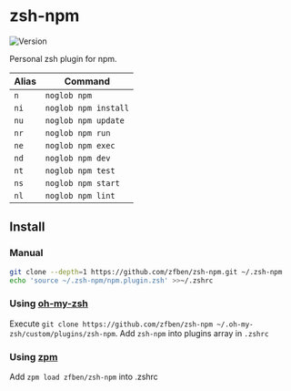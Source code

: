 # zsh-npm

![Version](https://img.shields.io/badge/version-1.0.0-brightgreen)

Personal zsh plugin for npm.

| Alias | Command
| --- | ---
| `n` | `noglob npm`
| `ni` | `noglob npm install`
| `nu` | `noglob npm update`
| `nr` | `noglob npm run`
| `ne` | `noglob npm exec`
| `nd` | `noglob npm dev`
| `nt` | `noglob npm test`
| `ns` | `noglob npm start`
| `nl` | `noglob npm lint`

## Install

### Manual

```zsh
git clone --depth=1 https://github.com/zfben/zsh-npm.git ~/.zsh-npm
echo 'source ~/.zsh-npm/npm.plugin.zsh' >>~/.zshrc
```

### Using [oh-my-zsh](https://github.com/ohmyzsh/oh-my-zsh)

Execute `git clone https://github.com/zfben/zsh-npm ~/.oh-my-zsh/custom/plugins/zsh-npm`. Add `zsh-npm` into plugins array in `.zshrc`

### Using [zpm](https://github.com/zpm-zsh/zpm)

Add `zpm load zfben/zsh-npm` into .zshrc
